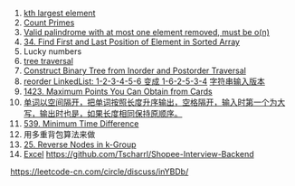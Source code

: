 1. [kth largest element](https://leetcode.com/problems/kth-largest-element-in-an-array/)
2. [Count Primes](https://leetcode.com/problems/count-primes/)
3. [Valid palindrome with at most one element removed, must be o(n)](https://leetcode.com/problems/valid-palindrome-ii/)
4. [34. Find First and Last Position of Element in Sorted Array](https://leetcode.com/problems/find-first-and-last-position-of-element-in-sorted-array/)
5. Lucky numbers
6. [tree traversal](/基础模板/二叉树遍历)
7. [Construct Binary Tree from Inorder and Postorder Traversal](https://leetcode.com/problems/construct-binary-tree-from-inorder-and-postorder-traversal/)
8. [reorder LinkedList: 1-2-3-4-5-6 变成 1-6-2-5-3-4](https://leetcode.com/problems/reorder-list/)  [字符串输入版本](ReorderListString.java)
9. [1423. Maximum Points You Can Obtain from Cards](https://leetcode.com/problems/maximum-points-you-can-obtain-from-cards/)
10. [单词以空间隔开，把单词按照长度升序输出，空格隔开，输入时第一个为大写，输出时也是，如果长度相同保持原顺序。](ProcessWords.java)
11. [539. Minimum Time Difference](https://leetcode.com/problems/minimum-time-difference/)
12. 用多重背包算法来做
13. [25. Reverse Nodes in k-Group](https://leetcode.com/problems/reverse-nodes-in-k-group/)
14. [Excel](Excel.java)
https://github.com/Tscharrl/Shopee-Interview-Backend


https://leetcode-cn.com/circle/discuss/inYBDb/


